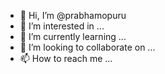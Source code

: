 - 👋 Hi, I’m @prabhamopuru
- 👀 I’m interested in ...
- 🌱 I’m currently learning ...
- 💞️ I’m looking to collaborate on ...
- 📫 How to reach me ...

<!---
prabhamopuru/prabhamopuru is a ✨ special ✨ repository because its `README.md` (this file) appears on your GitHub profile.
You can click the Preview link to take a look at your changes.
--->
